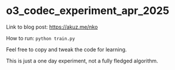 # o3_codec_experiment_apr_2025

Link to blog post: https://akuz.me/nko

How to run: `python train.py`

Feel free to copy and tweak the code for learning.

This is just a one day experiment, not a fully fledged algorithm.
